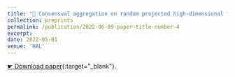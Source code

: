 ```yaml
---
title: "📄 Consensual aggregation on random projected high-dimensional features for regression"
collection: preprints
permalink: /publication/2022-06-09-paper-title-number-4
excerpt: 
date: 2022-05-01
venue: 'HAL'
---
```


[&#9755; Download paper](https://hal.archives-ouvertes.fr/hal-03631715){:target="_blank"}.
